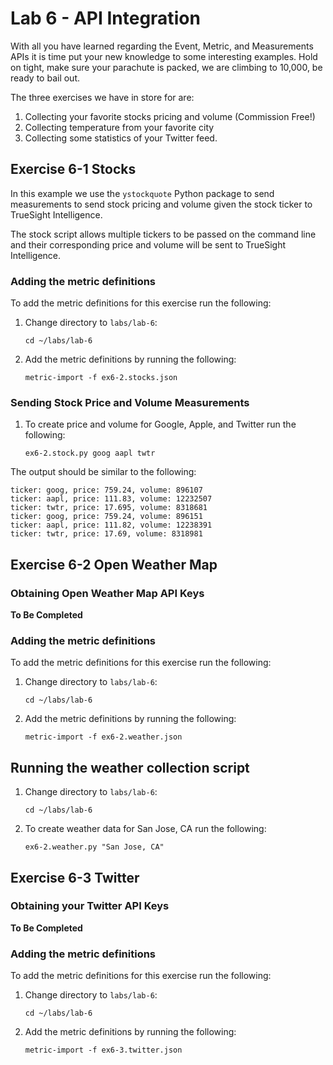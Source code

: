 Lab 6 - API Integration
=======================

With all you have learned regarding the Event, Metric, and Measurements APIs it is time
put your new knowledge to some interesting examples. Hold on tight, make sure your
parachute is packed, we are climbing to 10,000, be ready to bail out.

The three exercises we have in store for are:

1. Collecting your favorite stocks pricing and volume (Commission Free!)
2. Collecting temperature from your favorite city
3. Collecting some statistics of your Twitter feed.

## Exercise 6-1 Stocks

In this example we use the `ystockquote` Python package to send measurements to send stock pricing
and volume given the stock ticker to TrueSight Intelligence.

The stock script allows multiple tickers to be passed on the command line and their corresponding
price and volume will be sent to TrueSight Intelligence.

### Adding the metric definitions

To add the metric definitions for this exercise run the following:

1. Change directory to `labs/lab-6`:

    ```
    cd ~/labs/lab-6
    ```

2. Add the metric definitions by running the following:

    ```
    metric-import -f ex6-2.stocks.json
    ```

### Sending Stock Price and Volume Measurements

1. To create price and volume for Google, Apple, and Twitter run
the following:

    ```
    ex6-2.stock.py goog aapl twtr
    ```

The output should be similar to the following:

```
ticker: goog, price: 759.24, volume: 896107
ticker: aapl, price: 111.83, volume: 12232507
ticker: twtr, price: 17.695, volume: 8318681
ticker: goog, price: 759.24, volume: 896151
ticker: aapl, price: 111.82, volume: 12238391
ticker: twtr, price: 17.69, volume: 8318981
```

## Exercise 6-2 Open Weather Map


### Obtaining Open Weather Map API Keys

**To Be Completed**


### Adding the metric definitions

To add the metric definitions for this exercise run the following:

1. Change directory to `labs/lab-6`:

    ```
    cd ~/labs/lab-6
    ```

2. Add the metric definitions by running the following:

    ```
    metric-import -f ex6-2.weather.json
    ```

## Running the weather collection script

1. Change directory to `labs/lab-6`:

    ```
    cd ~/labs/lab-6
    ```

2. To create weather data for San Jose, CA run the following:

    ```
    ex6-2.weather.py "San Jose, CA"
    ```

## Exercise 6-3 Twitter


### Obtaining your Twitter API Keys

**To Be Completed**

### Adding the metric definitions

To add the metric definitions for this exercise run the following:

1. Change directory to `labs/lab-6`:

    ```
    cd ~/labs/lab-6
    ```

2. Add the metric definitions by running the following:

    ```
    metric-import -f ex6-3.twitter.json
    ```
